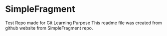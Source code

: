 # SimpleFragment
Test Repo made for Git Learning Purpose
This readme file was created from github website from SimpleFragment repo.
